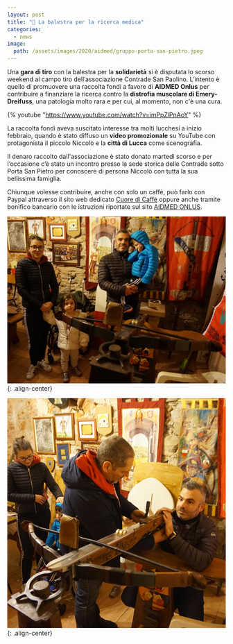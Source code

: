 ```yaml
---
layout: post
title: "🔬 La balestra per la ricerca medica"
categories:
  - news
image:
  path: /assets/images/2020/aidmed/gruppo-porta-san-pietro.jpeg
---
```


Una **gara di tiro** con la balestra per la **solidarietà** si è disputata lo
scorso weekend al campo tiro dell’associazione Contrade San Paolino. L’intento è
quello di promuovere una raccolta fondi a favore di **AIDMED Onlus** per
contribuire a finanziare la ricerca contro la **distrofia muscolare di
Emery-Dreifuss**, una patologia molto rara e per cui, al momento, non c'è una
cura.

<!-- more -->

{% youtube "https://www.youtube.com/watch?v=imPpZlPnAoY" %}

La raccolta fondi aveva suscitato interesse tra molti lucchesi a inizio
febbraio, quando è stato diffuso un **video promozionale** su YouTube con
protagonista il piccolo Niccolò e la **città di Lucca** come scenografia.

Il denaro raccolto dall'associazione è stato donato martedì scorso e per
l’occasione c’è stato un incontro presso la sede storica delle Contrade sotto
Porta San Pietro per conoscere di persona Niccolò con tutta la sua bellissima
famiglia.

Chiunque volesse contribuire, anche con solo un caffé, può farlo con Paypal
attraverso il sito web dedicato [Cuore di Caffè](https://www.cuoredicaffe.it)
oppure anche tramite bonifico bancario con le istruzioni riportate sul sito
[AIDMED ONLUS](https://www.aidmed.org).

![balestra](/assets/images/2020/aidmed/niccolo.jpeg){: .align-center}

![balestra](/assets/images/2020/aidmed/balestra.jpeg){: .align-center}
